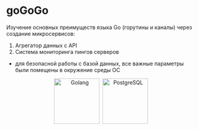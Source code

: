 # goGoGo

Изучение основных преимуществ языка Go (горутины и каналы) через создание микросервисов:
1. Агрегатор данных с API
2. Система мониторинга пингов серверов

- для безопасной работы с базой данных, все важные параметры были помещены в окружение среды ОС

<div align="center">
  <img src="https://github.com/tatvladna/devicon/blob/master/icons/go/go-original-wordmark.svg" title="Go" alt="Golang" width="120" height="120"/>&nbsp;
  <img src="https://github.com/tatvladna/devicon/blob/master/icons/postgresql/postgresql-original-wordmark.svg" title="PSQL" alt="PostgreSQL" width="120" height="120"/>&nbsp;
</div>
